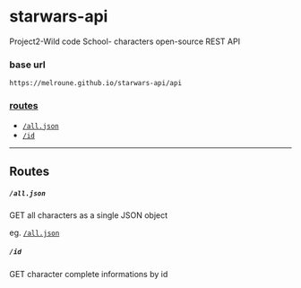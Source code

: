 # starwars-api

Project2-Wild code School- characters open-source REST API

### base url

`https://melroune.github.io/starwars-api/api`

### [routes](#routes-1)

- [`/all.json`](https://melroune.github.io/starwars-api/api/all.json)
- [`/id`](https://melroune.github.io/starwars-api/api/id/1.json)

---

## Routes

##### `/all.json`

GET all characters as a single JSON object

eg. [`/all.json`](https://melroune.github.io/starwars-api/api/all.json)

##### `/id`

GET character complete informations by id



